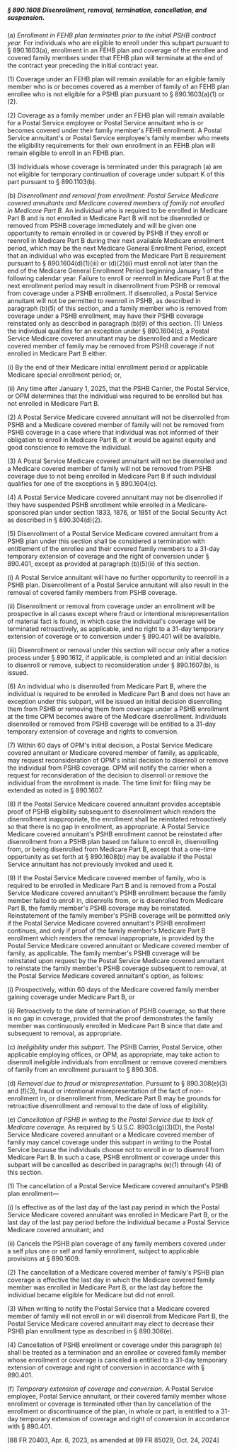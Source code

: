 ##### § 890.1608 Disenrollment, removal, termination, cancellation, and suspension. #####

(a) *Enrollment in FEHB plan terminates prior to the initial PSHB contract year.* For individuals who are eligible to enroll under this subpart pursuant to § 890.1603(a), enrollment in an FEHB plan and coverage of the enrollee and covered family members under that FEHB plan will terminate at the end of the contract year preceding the initial contract year.

(1) Coverage under an FEHB plan will remain available for an eligible family member who is or becomes covered as a member of family of an FEHB plan enrollee who is not eligible for a PSHB plan pursuant to § 890.1603(a)(1) or (2).

(2) Coverage as a family member under an FEHB plan will remain available for a Postal Service employee or Postal Service annuitant who is or becomes covered under their family member's FEHB enrollment. A Postal Service annuitant's or Postal Service employee's family member who meets the eligibility requirements for their own enrollment in an FEHB plan will remain eligible to enroll in an FEHB plan.

(3) Individuals whose coverage is terminated under this paragraph (a) are not eligible for temporary continuation of coverage under subpart K of this part pursuant to § 890.1103(b).

(b) *Disenrollment and removal from enrollment: Postal Service Medicare covered annuitants and Medicare covered members of family not enrolled in Medicare Part B.* An individual who is required to be enrolled in Medicare Part B and is not enrolled in Medicare Part B will not be disenrolled or removed from PSHB coverage immediately and will be given one opportunity to remain enrolled in or covered by PSHB if they enroll or reenroll in Medicare Part B during their next available Medicare enrollment period, which may be the next Medicare General Enrollment Period, except that an individual who was excepted from the Medicare Part B requirement pursuant to § 890.1604(d)(1)(iii) or (d)(2)(ii) must enroll not later than the end of the Medicare General Enrollment Period beginning January 1 of the following calendar year. Failure to enroll or reenroll in Medicare Part B at the next enrollment period may result in disenrollment from PSHB or removal from coverage under a PSHB enrollment. If disenrolled, a Postal Service annuitant will not be permitted to reenroll in PSHB, as described in paragraph (b)(5) of this section, and a family member who is removed from coverage under a PSHB enrollment, may have their PSHB coverage reinstated only as described in paragraph (b)(9) of this section. (1) Unless the individual qualifies for an exception under § 890.1604(c), a Postal Service Medicare covered annuitant may be disenrolled and a Medicare covered member of family may be removed from PSHB coverage if not enrolled in Medicare Part B either:

(i) By the end of their Medicare initial enrollment period or applicable Medicare special enrollment period; or,

(ii) Any time after January 1, 2025, that the PSHB Carrier, the Postal Service, or OPM determines that the individual was required to be enrolled but has not enrolled in Medicare Part B.

(2) A Postal Service Medicare covered annuitant will not be disenrolled from PSHB and a Medicare covered member of family will not be removed from PSHB coverage in a case where that individual was not informed of their obligation to enroll in Medicare Part B, or it would be against equity and good conscience to remove the individual.

(3) A Postal Service Medicare covered annuitant will not be disenrolled and a Medicare covered member of family will not be removed from PSHB coverage due to not being enrolled in Medicare Part B if such individual qualifies for one of the exceptions in § 890.1604(c).

(4) A Postal Service Medicare covered annuitant may not be disenrolled if they have suspended PSHB enrollment while enrolled in a Medicare-sponsored plan under section 1833, 1876, or 1851 of the Social Security Act as described in § 890.304(d)(2).

(5) Disenrollment of a Postal Service Medicare covered annuitant from a PSHB plan under this section shall be considered a termination with entitlement of the enrollee and their covered family members to a 31-day temporary extension of coverage and the right of conversion under § 890.401, except as provided at paragraph (b)(5)(ii) of this section.

(i) A Postal Service annuitant will have no further opportunity to reenroll in a PSHB plan. Disenrollment of a Postal Service annuitant will also result in the removal of covered family members from PSHB coverage.

(ii) Disenrollment or removal from coverage under an enrollment will be prospective in all cases except where fraud or intentional misrepresentation of material fact is found, in which case the individual's coverage will be terminated retroactively, as applicable, and no right to a 31-day temporary extension of coverage or to conversion under § 890.401 will be available.

(iii) Disenrollment or removal under this section will occur only after a notice process under § 890.1612, if applicable, is completed and an initial decision to disenroll or remove, subject to reconsideration under § 890.1607(b), is issued.

(6) An individual who is disenrolled from Medicare Part B, where the individual is required to be enrolled in Medicare Part B and does not have an exception under this subpart, will be issued an initial decision disenrolling them from PSHB or removing them from coverage under a PSHB enrollment at the time OPM becomes aware of the Medicare disenrollment. Individuals disenrolled or removed from PSHB coverage will be entitled to a 31-day temporary extension of coverage and rights to conversion.

(7) Within 60 days of OPM's initial decision, a Postal Service Medicare covered annuitant or Medicare covered member of family, as applicable, may request reconsideration of OPM's initial decision to disenroll or remove the individual from PSHB coverage. OPM will notify the carrier when a request for reconsideration of the decision to disenroll or remove the individual from the enrollment is made. The time limit for filing may be extended as noted in § 890.1607.

(8) If the Postal Service Medicare covered annuitant provides acceptable proof of PSHB eligibility subsequent to disenrollment which renders the disenrollment inappropriate, the enrollment shall be reinstated retroactively so that there is no gap in enrollment, as appropriate. A Postal Service Medicare covered annuitant's PSHB enrollment cannot be reinstated after disenrollment from a PSHB plan based on failure to enroll in, disenrolling from, or being disenrolled from Medicare Part B, except that a one-time opportunity as set forth at § 890.1608(b) may be available if the Postal Service annuitant has not previously invoked and used it.

(9) If the Postal Service Medicare covered member of family, who is required to be enrolled in Medicare Part B and is removed from a Postal Service Medicare covered annuitant's PSHB enrollment because the family member failed to enroll in, disenrolls from, or is disenrolled from Medicare Part B, the family member's PSHB coverage may be reinstated. Reinstatement of the family member's PSHB coverage will be permitted only if the Postal Service Medicare covered annuitant's PSHB enrollment continues, and only if proof of the family member's Medicare Part B enrollment which renders the removal inappropriate, is provided by the Postal Service Medicare covered annuitant or Medicare covered member of family, as applicable. The family member's PSHB coverage will be reinstated upon request by the Postal Service Medicare covered annuitant to reinstate the family member's PSHB coverage subsequent to removal, at the Postal Service Medicare covered annuitant's option, as follows:

(i) Prospectively, within 60 days of the Medicare covered family member gaining coverage under Medicare Part B, or

(ii) Retroactively to the date of termination of PSHB coverage, so that there is no gap in coverage, provided that the proof demonstrates the family member was continuously enrolled in Medicare Part B since that date and subsequent to removal, as appropriate.

(c) *Ineligibility under this subpart.* The PSHB Carrier, Postal Service, other applicable employing offices, or OPM, as appropriate, may take action to disenroll ineligible individuals from enrollment or remove covered members of family from an enrollment pursuant to § 890.308.

(d) *Removal due to fraud or misrepresentation.* Pursuant to § 890.308(e)(3) and (f)(3), fraud or intentional misrepresentation of the fact of non-enrollment in, or disenrollment from, Medicare Part B may be grounds for retroactive disenrollment and removal to the date of loss of eligibility.

(e) *Cancellation of PSHB in writing to the Postal Service due to lack of Medicare coverage.* As required by 5 U.S.C. 8903c(g)(3)(D), the Postal Service Medicare covered annuitant or a Medicare covered member of family may cancel coverage under this subpart in writing to the Postal Service because the individuals choose not to enroll in or to disenroll from Medicare Part B. In such a case, PSHB enrollment or coverage under this subpart will be cancelled as described in paragraphs (e)(1) through (4) of this section.

(1) The cancellation of a Postal Service Medicare covered annuitant's PSHB plan enrollment—

(i) Is effective as of the last day of the last pay period in which the Postal Service Medicare covered annuitant was enrolled in Medicare Part B, or the last day of the last pay period before the individual became a Postal Service Medicare covered annuitant; and

(ii) Cancels the PSHB plan coverage of any family members covered under a self plus one or self and family enrollment, subject to applicable provisions at § 890.1609.

(2) The cancellation of a Medicare covered member of family's PSHB plan coverage is effective the last day in which the Medicare covered family member was enrolled in Medicare Part B, or the last day before the individual became eligible for Medicare but did not enroll.

(3) When writing to notify the Postal Service that a Medicare covered member of family will not enroll in or will disenroll from Medicare Part B, the Postal Service Medicare covered annuitant may elect to decrease their PSHB plan enrollment type as described in § 890.306(e).

(4) Cancellation of PSHB enrollment or coverage under this paragraph (e) shall be treated as a termination and an enrollee or covered family member whose enrollment or coverage is canceled is entitled to a 31-day temporary extension of coverage and right of conversion in accordance with § 890.401.

(f) *Temporary extension of coverage and conversion.* A Postal Service employee, Postal Service annuitant, or their covered family member whose enrollment or coverage is terminated other than by cancellation of the enrollment or discontinuance of the plan, in whole or part, is entitled to a 31-day temporary extension of coverage and right of conversion in accordance with § 890.401.

[88 FR 20403, Apr. 6, 2023, as amended at 89 FR 85029, Oct. 24, 2024]